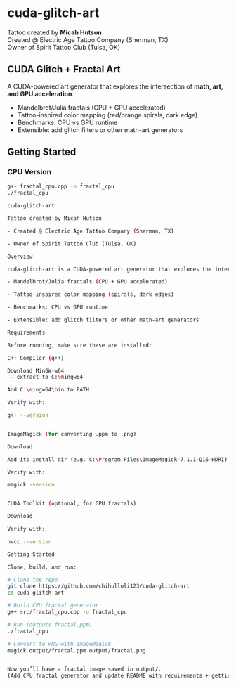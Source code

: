 # cuda-glitch-art
Tattoo created by **Micah Hutson**  
Created @ Electric Age Tattoo Company (Sherman, TX)  
Owner of Spirit Tattoo Club (Tulsa, OK)  

## CUDA Glitch + Fractal Art
A CUDA-powered art generator that explores the intersection of **math, art, and GPU acceleration**.
- Mandelbrot/Julia fractals (CPU + GPU accelerated)  
- Tattoo-inspired color mapping (red/orange spirals, dark edge)  
- Benchmarks: CPU vs GPU runtime  
- Extensible: add glitch filters or other math-art generators  

## Getting Started

### CPU Version
```bash
g++ fractal_cpu.cpp -o fractal_cpu
./fractal_cpu

cuda-glitch-art

Tattoo created by Micah Hutson

- Created @ Electric Age Tattoo Company (Sherman, TX)

- Owner of Spirit Tattoo Club (Tulsa, OK)

Overview

cuda-glitch-art is a CUDA-powered art generator that explores the intersection of math, art, and GPU acceleration.

- Mandelbrot/Julia fractals (CPU + GPU accelerated)

- Tattoo-inspired color mapping (spirals, dark edges)

- Benchmarks: CPU vs GPU runtime

- Extensible: add glitch filters or other math-art generators

Requirements

Before running, make sure these are installed:

C++ Compiler (g++)

Download MinGW-w64
 → extract to C:\mingw64

Add C:\mingw64\bin to PATH

Verify with:

g++ --version


ImageMagick (for converting .ppm to .png)

Download

Add its install dir (e.g. C:\Program Files\ImageMagick-7.1.1-Q16-HDRI) to PATH

Verify with:

magick -version


CUDA Toolkit (optional, for GPU fractals)

Download

Verify with:

nvcc --version

Getting Started

Clone, build, and run:

# Clone the repo
git clone https://github.com/chihulloli123/cuda-glitch-art
cd cuda-glitch-art

# Build CPU fractal generator
g++ src/fractal_cpu.cpp -o fractal_cpu

# Run (outputs fractal.ppm)
./fractal_cpu

# Convert to PNG with ImageMagick
magick output/fractal.ppm output/fractal.png


Now you’ll have a fractal image saved in output/.
(Add CPU fractal generator and update README with requirements + getting started)
